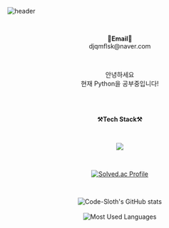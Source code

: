 ![header](https://capsule-render.vercel.app/api?type=slice&color=auto&height=300&section=header&text=welcome&fontSize=90&animation=fadeIn&fontAlignY=38&desc=Code-Sloth's%20GitHub%20Profile&descAlignY=51&descAlign=62)

<br>
       
<p align="center">
   <Strong>📧Email📧</Strong><br>djqmflsk@naver.com<br>

</p>

<br>

<p align="center">
안녕하세요<br>
현재 Python을 공부중입니다!<br>
<br>
</p>

<br>

<p align="center">
    <Strong>⚒️Tech Stack⚒️</Strong><br>
    
</p>
<br>

<p align="center" display="inline-block">
 <img src="https://camo.githubusercontent.com/35ba18158dd0251a4d17cef42209a272da8af0a80ab76c61a1a873d049715c68/68747470733a2f2f696d672e736869656c64732e696f2f62616467652f507974686f6e2d3337373641422e7376673f267374796c653d666f722d7468652d6261646765266c6f676f3d507974686f6e266c6f676f436f6c6f723d7768697465">

</p>
<br>

<div align="center">

[![Solved.ac Profile](http://mazassumnida.wtf/api/v2/generate_badge?boj=djqmflsk)](https://solved.ac/djqmflsk/)

<br>

<div align=center>

![Code-Sloth's GitHub stats](https://github-readme-stats.vercel.app/api?username=Code-Sloth&show_icons=true&theme=dark)
<br>
<br>
![Most Used Languages](https://github-readme-stats.vercel.app/api/top-langs/?username=arrmadillo&layout=compact&theme=merko)